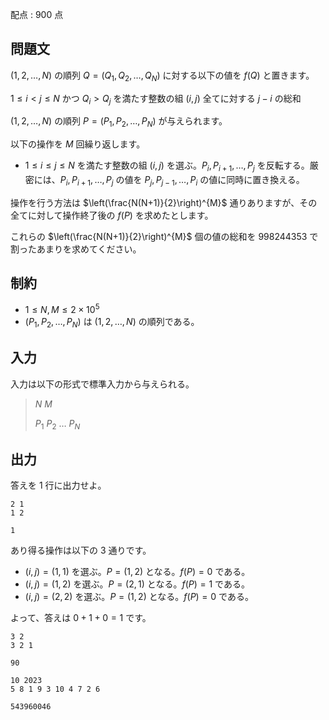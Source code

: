 配点 : $900$ 点

## 問題文

$(1,2,\dots,N)$ の順列 $Q=(Q_1,Q_2,\dots,Q_N)$ に対する以下の値を $f(Q)$ と置きます。

$1 \le i < j \le N$ かつ $Q_i > Q_j$ を満たす整数の組 $(i,j)$ 全てに対する $j-i$ の総和

$(1,2,\dots,N)$ の順列 $P=(P_1,P_2,\dots,P_N)$ が与えられます。

以下の操作を $M$ 回繰り返します。

- $1 \le i \le j \le N$ を満たす整数の組 $(i,j)$ を選ぶ。$P_i,P_{i+1},\dots,P_j$ を反転する。厳密には、$P_i,P_{i+1},\dots,P_j$ の値を $P_j,P_{j-1},\dots,P_i$ の値に同時に置き換える。

操作を行う方法は $\left(\frac{N(N+1)}{2}\right)^{M}$ 通りありますが、その全てに対して操作終了後の $f(P)$ を求めたとします。

これらの $\left(\frac{N(N+1)}{2}\right)^{M}$ 個の値の総和を $998244353$ で割ったあまりを求めてください。

## 制約

- $1 \le N,M \le 2 \times 10^5$
- $(P_1,P_2,\dots,P_N)$ は $(1,2,\dots,N)$ の順列である。

## 入力

入力は以下の形式で標準入力から与えられる。

> $N$ $M$
> 
> $P_1$ $P_2$ $\dots$ $P_N$

## 出力

答えを $1$ 行に出力せよ。

```input1
2 1
1 2
```

```output1
1
```

あり得る操作は以下の $3$ 通りです。

- $(i,j)=(1,1)$ を選ぶ。$P=(1,2)$ となる。$f(P)=0$ である。
- $(i,j)=(1,2)$ を選ぶ。$P=(2,1)$ となる。$f(P)=1$ である。
- $(i,j)=(2,2)$ を選ぶ。$P=(1,2)$ となる。$f(P)=0$ である。

よって、答えは $0+1+0=1$ です。

```input2
3 2
3 2 1
```

```output2
90
```

```input3
10 2023
5 8 1 9 3 10 4 7 2 6
```

```output3
543960046
```
